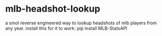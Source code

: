 # mlb-headshot-lookup
a smol reverse engineered way to lookup headshots of mlb players from any year.
install this for it to work:
pip install MLB-StatsAPI

